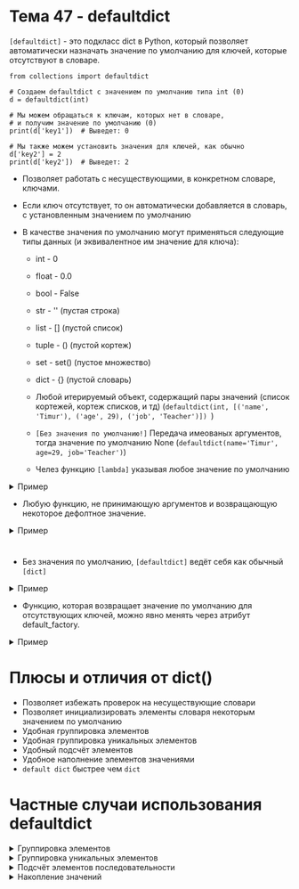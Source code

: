 # Тема 47 - defaultdict

`[defaultdict]` - это подкласс dict в Python, который позволяет автоматически назначать значение по умолчанию для ключей, которые отсутствуют в словаре.

```
from collections import defaultdict

# Создаем defaultdict с значением по умолчанию типа int (0)
d = defaultdict(int)

# Мы можем обращаться к ключам, которых нет в словаре,
# и получим значение по умолчанию (0)
print(d['key1'])  # Выведет: 0

# Мы также можем установить значения для ключей, как обычно
d['key2'] = 2
print(d['key2'])  # Выведет: 2
```

- Позволяет работать с несуществующими, в конкретном словаре, ключами.
- Если ключ отсутствует, то он автоматически добавляется в словарь, с установленным значением по умолчанию
- В качестве значения по умолчанию могут применяться следующие типы данных (и эквивалентное им значение для ключа):

     - int - 0
     - float - 0.0
     - bool - False
     - str - '' (пустая строка)
     - list - [] (пустой список)
     - tuple - () (пустой кортеж)
     - set - set() (пустое множество)
     - dict - {} (пустой словарь)   
 
     - Любой итерируемый объект, содержащий пары значений (список кортежей, кортеж списков, и тд) (`defaultdict(int, [('name', 'Timur'), ('age', 29), ('job', 'Teacher')])
`)
     - `[Без значения по умолчанию!]` Передача имеованых аргументов, тогдa значение по умолчанию None (`defaultdict(name='Timur', age=29, job='Teacher')`)
 
     - Челез функцию `[lambda]` указывая любое значение по умолчанию
 
<details>
   <summary>Пример</summary>

```
info = defaultdict(lambda: '1000000$', {'name': 'Timur', 'age': 29, 'job': 'Teacher'})

print(info['name'])     # Timur
print(info['salary'])   # 1000000
```

</details>
 
   - Любую функцию, не принимающую аргументов и возвращающую некоторое дефолтное значение.

 <details>
   <summary>Пример</summary>
   
```
 def get_default():
    return 69

info = defaultdict(get_default, {'name': 'Timur', 'age': 29, 'job': 'Teacher'})

print(info['name'])     # Timur
print(info['salary'])   # 69
```
</details>

#

  - Без значения по умолчанию, `[defaultdict]` ведёт себя как обычный `[dict]`

<details>
   <summary>Пример</summary>
     
Привед>нный ниже код приведёт к ошибке `KeyError`:
```
from collections import defaultdict

data = defaultdict()

print(data['salary'])
```
В то время как следующий код работает как с обычным ловарём:

```
from collections import defaultdict

data = defaultdict()
data['sal'] = 'abc'

print(data)          # defaultdict(None, {'sal': 'abc'})
print(data['sal'])   # abc
```

</details>


  - Функцию, которая возвращает значение по умолчанию для отсутствующих ключей, можно явно менять через атрибут default_factory.

<details>
   <summary>Пример</summary>

```
from collections import defaultdict

data = defaultdict(int)
print(data['salary1'])   # 0

data.default_factory = list
print(data['salary2'])   # []

data.default_factory = float
print(data['salary3'])   # 0.0
```
</details>

# Плюсы и отличия от dict()

- Позволяет избежать проверок на несуществующие словари
- Позволяет инициализировать элементы словаря некоторым значением по умолчанию
- Удобная группировка элементов
- Удобная группировка уникальных элементов
- Удобный подсчёт элементов
- Удобное наполнение элементов значениями
- `default dict` быстрее чем `dict`

#

# Частные случаи использования defaultdict

<details>
   <summary>Группировка элементов</summary>

Типичным использованием `defaultdict` является группировка элементов. В качестве значения по умолчанию у казывается тип `list`. Далее, происходит обращение к, несуществующему в словаре, ключу `[key]` при помощи функции `append()`. Так как значения по умолчанию для ключей это списки, то ключу `[key]` присваивается значение, возвращаемое методом `append()`. 

```
from collections import defaultdict
dd = defaultdict(list)
dd['key'].append(1)
print(dd)   # defaultdict(<class 'list'>, {'key': [1]})

dd['key'].append(2)
print(dd)   # defaultdict(<class 'list'>, {'key': [1, 2]})

dd['key'].append(3)
print(dd)   # defaultdict(<class 'list'>, {'key': [1, 2, 3]})
```
Таким образом мы можем сортировать данные по какому-то конкретному признаку. Например у нас есть список кортежей, которые хранят пары значений `(отдел, имя сотрудника)`. Привед>нный ниже код отсортирует список сотрудников и сгруппирует их по отделам:

```
from collections import defaultdict

dep = [('Sales', 'John Doe'),
       ('Sales', 'Martin Smith'),
       ('Accounting', 'Jane Doe'),
       ('Marketing', 'Elizabeth Smith'),
       ('Marketing', 'Adam Doe')]

dep_dd = defaultdict(list)
for department, employee in dep:
    dep_dd[department].append(employee)

print(dep_dd)   # defaultdict(<class 'list'>, {'Sales': ['John Doe', 'Martin Smith'], 'Accounting': ['Jane Doe'], 'Marketing': ['Elizabeth Smith', 'Adam Doe']})

```

</details>
<details>
   <summary>Группировка уникальных элементов</summary>

Продолжаем работать с данными отделов и сотрудников из предыдущего примера.  
После некоторой обработки мы понимаем, что несколько сотрудников были продублированы в базе данных по ошибке.  
Вам необходимо очистить данные и удалить дублирующихся сотрудников из вашего dep_dd словаря.  
Для этого мы можем использовать a множества `(set)` в качестве значения по умолчанию `.default_factory`:

```
from collections import defaultdict

dep = [('Sales', 'John Doe'),
       ('Sales', 'Martin Smith'),
       ('Accounting', 'Jane Doe'),
       ('Marketing', 'Elizabeth Smith'),
       ('Marketing', 'Elizabeth Smith'),
       ('Marketing', 'Adam Doe'),
       ('Marketing', 'Adam Doe'),
       ('Marketing', 'Adam Doe')]

dep_dd = defaultdict(set)
for department, employee in dep:
    dep_dd[department].add(employee)

print(dep_dd) #defaultdict(<class 'set'>, {'Sales': {'John Doe', 'Martin Smith'}, 'Accounting': {'Jane Doe'}, 'Marketing': {'Elizabeth Smith', 'Adam Doe'}})
```

В данном примере мы создаём словарь со значением по умолчанию в которое помещаем тип `set`.  
Далее при помощи цикла перебираем пары значений. В качестве ключа выступает первое значение, в качестве значения ключа - второе значение.
На выходе мы получаем словарь словарей, в ктором исключены повторения значений, так как тип значения по умолчанию исключает повторяющиеся элементы.

</details>
<details>
   <summary>Подсчёт элементов последовательности</summary>

Если, в качестве значения по усмолчанию, указать тип `int`, то defaultdict можно использовать для подсчета элементов в последовательности или коллекции.   
При вызове int() без аргументов функция возвращает 0 типичное значение, которое мы использовали бы для инициализации счетчика.  

Прододолжим рассматривать базу данных сотрудников компаний.
При помощи `defaultdict` и значения по умолчанию `int` можно подсчитать количество сотрудников в каждом отделе:
```
from collections import defaultdict

dep = [('Sales', 'John Doe'),
       ('Sales', 'Martin Smith'),
       ('Accounting', 'Jane Doe'),
       ('Marketing', 'Elizabeth Smith'),
       ('Marketing', 'Adam Doe')]
dd = defaultdict(int)
for department, _ in dep:
    dd[department] += 1

print(dd)  # defaultdict(<class 'int'>, {'Sales': 2, 'Accounting': 1, 'Marketing': 2})
```
В данном примере мы создаём `defaultdict` со значением по умолчанию `int`.  
Далее при помощи цикла перебираем пары значений. В качестве ключа выступает первое значение, в качестве значения ключа - пропуск значения (нижний прочерк), так как нам не важно второе значение. Важен сам факт его наличия для того, что бы зафиксировать в отделе +1 сотрудника.  
При каждой итерации, ключ с именем отдела, к своему значению прибовляет +1, если отдел упоминается в паре значений.
На выходе, мы получаем словарь, в котором ключами являются названия отделов, а значениями - кол-во сотрудников этого отдела.

</details>
<details>
   <summary>Накопление значений</summary>

Для подсчета общей суммы значений последовательности, можно использовать тип `float` в качестве значения по умолчанию:

```
from collections import defaultdict

incomes = [('Books', 1250.00), # Март
           ('Books', 1300.00), # Апрель
           ('Books', 1420.00), # Май
           ('Tutorials', 560.00), # Март
           ('Tutorials', 630.00), # Апрель
           ('Tutorials', 750.00), # Май
           ('Courses', 2500.00), # Март
           ('Courses', 2430.00), # Апрель 
           ('Courses', 2750.00),] # Май

dd = defaultdict(float)
for product, income in incomes:
    dd[product] += income

for product, income in dd.items():
    print(f'Total income forъ {product}: ${income:,.2f}')

# Total income for Books: $3,970.00
  Total income for Tutorials: $1,940.00
  Total income for Courses: $7,680.00
```
У нас есть список кортежей, которые содержат пары значений - категория товара, суммы продаж за месяц.  
Необходимо подсчитать общую сумму продаж по каждой категории за все три месяца.  

В данном примере, создаём `  defaultdict` со значением по умолчанию `float`.  
Далее, перебор пар значений через цикл `for`. В качестве ключа - первоое значение, в качестве значения - второе значение.  
С каждой итерацией каждый ключ (категория товара) прибавляет к своему значению - второе значение в паре (сумму продаж за месяц).  

На выходе мы получаем слоарь содержащий информацию о сумме продаж каждой категории товара за три мецяца.



</details>
